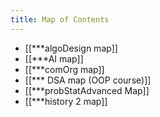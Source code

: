 ```yaml
---
title: Map of Contents
---
```


- [[***algoDesign map]]
- [[***AI map]]
- [[***comOrg map]]
- [[*** DSA map (OOP course)]]
- [[***probStatAdvanced Map]]
- [[***history 2 map]]